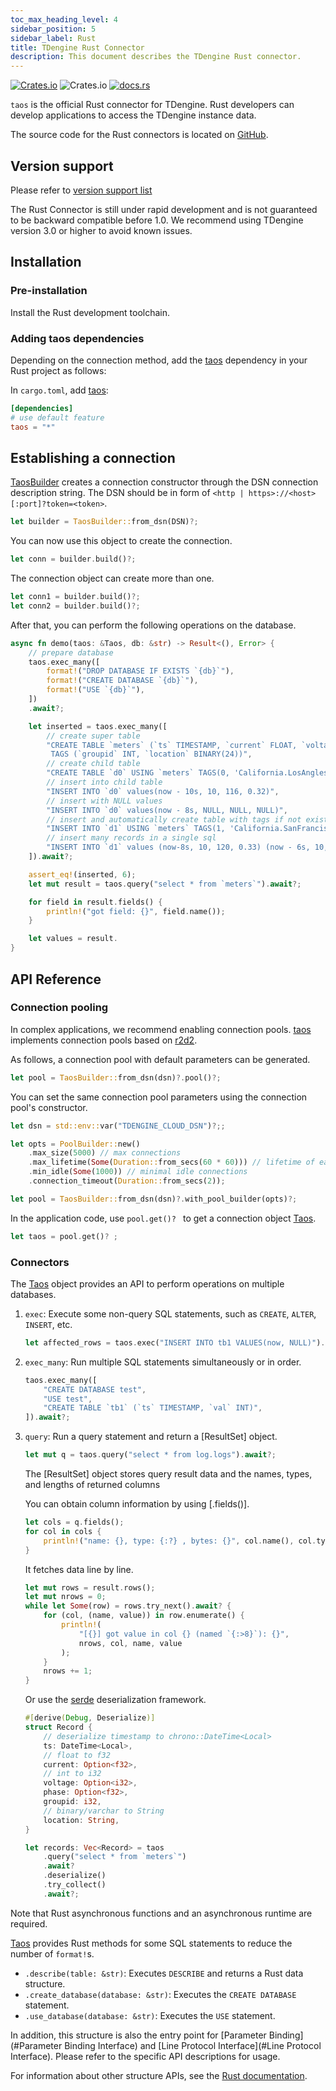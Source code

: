 ```yaml
---
toc_max_heading_level: 4
sidebar_position: 5
sidebar_label: Rust
title: TDengine Rust Connector
description: This document describes the TDengine Rust connector.
---
```

[![Crates.io](https://img.shields.io/crates/v/taos)](https://crates.io/crates/taos) ![Crates.io](https://img.shields.io/crates/d/taos) [![docs.rs](https://img.shields.io/docsrs/taos)](https://docs.rs/taos)

`taos` is the official Rust connector for TDengine. Rust developers can develop applications to access the TDengine instance data.

The source code for the Rust connectors is located on [GitHub](https://github.com/taosdata/taos-connector-rust).

## Version support

Please refer to [version support list](/client-libraries/#version-support)

The Rust Connector is still under rapid development and is not guaranteed to be backward compatible before 1.0. We recommend using TDengine version 3.0 or higher to avoid known issues.

## Installation

### Pre-installation
  
Install the Rust development toolchain.

### Adding taos dependencies

Depending on the connection method, add the [taos][taos] dependency in your Rust project as follows:

In `cargo.toml`, add [taos][taos]:

```toml
[dependencies]
# use default feature
taos = "*"
```

## Establishing a connection

[TaosBuilder] creates a connection constructor through the DSN connection description string.
The DSN should be in form of `<http | https>://<host>[:port]?token=<token>`.

```rust
let builder = TaosBuilder::from_dsn(DSN)?;
```

You can now use this object to create the connection.

```rust
let conn = builder.build()?;
```

The connection object can create more than one.

```rust
let conn1 = builder.build()?;
let conn2 = builder.build()?;
```

After that, you can perform the following operations on the database.

```rust
async fn demo(taos: &Taos, db: &str) -> Result<(), Error> {
    // prepare database
    taos.exec_many([
        format!("DROP DATABASE IF EXISTS `{db}`"),
        format!("CREATE DATABASE `{db}`"),
        format!("USE `{db}`"),
    ])
    .await?;

    let inserted = taos.exec_many([
        // create super table
        "CREATE TABLE `meters` (`ts` TIMESTAMP, `current` FLOAT, `voltage` INT, `phase` FLOAT) \
         TAGS (`groupid` INT, `location` BINARY(24))",
        // create child table
        "CREATE TABLE `d0` USING `meters` TAGS(0, 'California.LosAngles')",
        // insert into child table
        "INSERT INTO `d0` values(now - 10s, 10, 116, 0.32)",
        // insert with NULL values
        "INSERT INTO `d0` values(now - 8s, NULL, NULL, NULL)",
        // insert and automatically create table with tags if not exists
        "INSERT INTO `d1` USING `meters` TAGS(1, 'California.SanFrancisco') values(now - 9s, 10.1, 119, 0.33)",
        // insert many records in a single sql
        "INSERT INTO `d1` values (now-8s, 10, 120, 0.33) (now - 6s, 10, 119, 0.34) (now - 4s, 11.2, 118, 0.322)",
    ]).await?;

    assert_eq!(inserted, 6);
    let mut result = taos.query("select * from `meters`").await?;

    for field in result.fields() {
        println!("got field: {}", field.name());
    }

    let values = result.
}
```

## API Reference

### Connection pooling

In complex applications, we recommend enabling connection pools. [taos] implements connection pools based on [r2d2].

As follows, a connection pool with default parameters can be generated.

```rust
let pool = TaosBuilder::from_dsn(dsn)?.pool()?;
```

You can set the same connection pool parameters using the connection pool's constructor.

```rust
let dsn = std::env::var("TDENGINE_CLOUD_DSN")?;;

let opts = PoolBuilder::new()
    .max_size(5000) // max connections
    .max_lifetime(Some(Duration::from_secs(60 * 60))) // lifetime of each connection
    .min_idle(Some(1000)) // minimal idle connections
    .connection_timeout(Duration::from_secs(2));

let pool = TaosBuilder::from_dsn(dsn)?.with_pool_builder(opts)?;
```

In the application code, use `pool.get()? ` to get a connection object [Taos].

```rust
let taos = pool.get()? ;
```
### Connectors

The [Taos][struct.Taos] object provides an API to perform operations on multiple databases.

1. `exec`: Execute some non-query SQL statements, such as `CREATE`, `ALTER`, `INSERT`, etc.

    ```rust
    let affected_rows = taos.exec("INSERT INTO tb1 VALUES(now, NULL)").await?;
    ```

2. `exec_many`: Run multiple SQL statements simultaneously or in order.

    ```rust
    taos.exec_many([
        "CREATE DATABASE test",
        "USE test",
        "CREATE TABLE `tb1` (`ts` TIMESTAMP, `val` INT)",
    ]).await?;
    ```

3. `query`: Run a query statement and return a [ResultSet] object.

    ```rust
    let mut q = taos.query("select * from log.logs").await?;
    ```

    The [ResultSet] object stores query result data and the names, types, and lengths of returned columns

    You can obtain column information by using [.fields()].

    ```rust
    let cols = q.fields();
    for col in cols {
        println!("name: {}, type: {:?} , bytes: {}", col.name(), col.ty(), col.bytes());
    }
    ```

    It fetches data line by line.

    ```rust
    let mut rows = result.rows();
    let mut nrows = 0;
    while let Some(row) = rows.try_next().await? {
        for (col, (name, value)) in row.enumerate() {
            println!(
                "[{}] got value in col {} (named `{:>8}`): {}",
                nrows, col, name, value
            );
        }
        nrows += 1;
    }
    ```

    Or use the [serde](https://serde.rs) deserialization framework.

    ```rust
    #[derive(Debug, Deserialize)]
    struct Record {
        // deserialize timestamp to chrono::DateTime<Local>
        ts: DateTime<Local>,
        // float to f32
        current: Option<f32>,
        // int to i32
        voltage: Option<i32>,
        phase: Option<f32>,
        groupid: i32,
        // binary/varchar to String
        location: String,
    }

    let records: Vec<Record> = taos
        .query("select * from `meters`")
        .await?
        .deserialize()
        .try_collect()
        .await?;
    ```

Note that Rust asynchronous functions and an asynchronous runtime are required.

[Taos][struct.Taos] provides Rust methods for some SQL statements to reduce the number of `format!`s.

- `.describe(table: &str)`: Executes `DESCRIBE` and returns a Rust data structure.
- `.create_database(database: &str)`: Executes the `CREATE DATABASE` statement.
- `.use_database(database: &str)`: Executes the `USE` statement.

In addition, this structure is also the entry point for [Parameter Binding](#Parameter Binding Interface) and [Line Protocol Interface](#Line Protocol Interface). Please refer to the specific API descriptions for usage.

For information about other structure APIs, see the [Rust documentation](https://docs.rs/taos).

[taos]: https://github.com/taosdata/rust-connector-taos
[r2d2]: https://crates.io/crates/r2d2
[TaosBuilder]: https://docs.rs/taos/latest/taos/struct.TaosBuilder.html
[TaosCfg]: https://docs.rs/taos/latest/taos/struct.TaosCfg.html
[struct.Taos]: https://docs.rs/taos/latest/taos/struct.Taos.html
[Stmt]: https://docs.rs/taos/latest/taos/struct.Stmt.html
